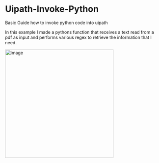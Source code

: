 # Uipath-Invoke-Python
Basic Guide how to invoke python code into uipath

In this example I made a pythons function that receives a text read from a pdf as input and performs various regex to retrieve the information that I need.

<img width="353" alt="image" src="https://user-images.githubusercontent.com/108375741/233705417-9fe1c945-1b28-40ce-aec6-66d5b4662a6f.png">
